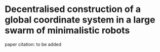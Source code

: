 # Decentralised construction of a global coordinate system in a large swarm of minimalistic robots

paper citation: to be added

